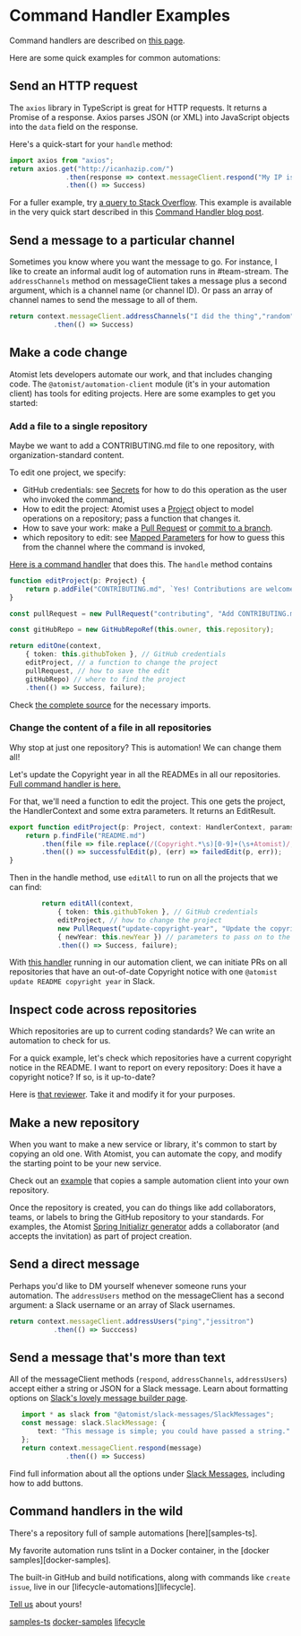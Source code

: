 # Command Handler Examples

Command handlers are described on [this page](commands.md).

Here are some quick examples for common automations:

## Send an HTTP request

The `axios` library in TypeScript is great for HTTP requests. It returns a Promise of a response.
Axios parses JSON (or XML) into JavaScript objects into the `data` field on the response.

Here's a quick-start for your `handle` method:

```typescript
import axios from "axios";
return axios.get("http://icanhazip.com/")
              .then(response => context.messageClient.respond("My IP is: " + response.data))
              .then(() => Success)
```

For a fuller example, try [a query to Stack Overflow](https://github.com/atomist-blogs/sof-command/blob/master/src/commands/SearchStackOverflow.ts).
This example is available in the very quick start described in this [Command Handler blog post](https://the-composition.com/extending-your-slack-bot-part-1-commands-aaa4dbd47933).

## Send a message to a particular channel

Sometimes you know where you want the message to go.
For instance, I like to create an informal audit log of automation runs in #team-stream.
The `addressChannels` method on messageClient takes a message plus a second argument, which is a channel name (or channel ID).
Or pass an array of channel names to send the message to all of them.

```typescript
return context.messageClient.addressChannels("I did the thing","random")
           .then(() => Success)
```

## Make a code change

Atomist lets developers automate our work, and that includes changing code.
 The `@atomist/automation-client` module (it's in your automation client) has tools for editing projects. Here are some examples to get you started:

### Add a file to a single repository

Maybe we want to add a CONTRIBUTING.md file to one repository, with organization-standard content.

To edit one project, we specify:

-  GitHub credentials: see [Secrets](commands.md#secrets) for how to do this operation as the user who invoked the command,
-  How to edit the project: Atomist uses a [Project](https://atomist.github.io/automation-client-ts/modules/_project_project_.html)
object to model operations on a repository; pass a function that changes it.
-  How to save your work: make a [Pull Request](https://atomist.github.io/automation-client-ts/classes/_operations_edit_editmodes_.pullrequest.html)
or [commit to a branch](https://atomist.github.io/automation-client-ts/interfaces/_operations_edit_editmodes_.branchcommit.html).
-  which repository to edit: see [Mapped Parameters](commands/#mapped-parameters)
for how to guess this from the channel where the command is invoked,

[Here is a command handler](https://github.com/atomist/automation-client-samples-ts/tree/master/src/commands/editor/AddContributing.ts)
that does this. The `handle` method contains

```typescript
function editProject(p: Project) {
    return p.addFile("CONTRIBUTING.md", `Yes! Contributions are welcome`)
}

const pullRequest = new PullRequest("contributing", "Add CONTRIBUTING.md");

const gitHubRepo = new GitHubRepoRef(this.owner, this.repository);

return editOne(context,
    { token: this.githubToken }, // GitHub credentials
    editProject, // a function to change the project
    pullRequest, // how to save the edit
    gitHubRepo) // where to find the project
    .then(() => Success, failure);
```

Check [the complete source](https://github.com/atomist/automation-client-samples-ts/tree/master/src/commands/editor/AddContributing.ts) for the necessary imports.

### Change the content of a file in all repositories

Why stop at just one repository? This is automation! We can change them all!

Let's update the Copyright year in all the READMEs in all our repositories. [Full command handler is here.](https://github.com/atomist/automation-client-samples-ts/tree/master/src/commands/editor/UpdateCopyright.ts)

For that, we'll need a function to edit the project. This one gets the project, the HandlerContext and some extra parameters.
It returns an EditResult.

```typescript
export function editProject(p: Project, context: HandlerContext, params: { newYear: string }): Promise<EditResult> {
    return p.findFile("README.md")
        .then(file => file.replace(/(Copyright.*\s)[0-9]+(\s+Atomist)/, `$1${params.newYear}$2`))
        .then(() => successfulEdit(p), (err) => failedEdit(p, err));
}
```

Then in the handle method, use `editAll` to run on all the projects that we can find:

```typescript
        return editAll(context,
            { token: this.githubToken }, // GitHub credentials
            editProject, // how to change the project
            new PullRequest("update-copyright-year", "Update the copyright to " + this.newYear), // how to save the edit
            { newYear: this.newYear }) // parameters to pass on to the edit function
            .then(() => Success, failure);
```
With [this handler](https://github.com/atomist/automation-client-samples-ts/tree/master/src/commands/editor/UpdateCopyright.ts) running
in our automation client, we can initiate PRs on all repositories that have an out-of-date Copyright 
notice with one `@atomist update README copyright year` in Slack.

## Inspect code across repositories

Which repositories are up to current coding standards? We can write an automation to check for us.

For a quick example, let's check which repositories have a current copyright notice in the README. I want to report on every repository: Does it have a copyright notice? If so, is it up-to-date?

Here is [that reviewer](https://github.com/atomist/automation-client-samples-ts/tree/master/src/commands/reviewer/ReviewCopyright.ts). Take it and modify it for your purposes.

<!-- TODO: when it works (which will require some fixes to cloning), put output here -->

## Make a new repository

When you want to make a new service or library, it's common to start by copying an old one. With Atomist, 
you can automate the copy,
and modify the starting point to be your new service.

Check out an 
[example](https://github.com/atomist/automation-client-samples-ts/tree/master/src/commands/NewAutomation.ts)
that copies a sample automation client into your own repository.

Once the repository is created, you can do things like add collaborators, teams, or labels to bring the
GitHub repository to your standards. For examples, the Atomist 
[Spring Initializr generator](https://github.com/atomist/initializr-atomist/blob/master/src/commands/generator/initializr/RepoCreator.ts) 
adds a collaborator
(and accepts the invitation) as part of project creation.


## Send a direct message

Perhaps you'd like to DM yourself whenever someone runs your automation.
The `addressUsers` method on the messageClient has a second argument: a Slack username or an array of Slack usernames.

```typescript
return context.messageClient.addressUsers("ping","jessitron")
           .then(() => Succcess)
```

## Send a message that's more than text

All of the messageClient methods (`respond`, `addressChannels`, `addressUsers`) accept either a string or JSON for a Slack message.
Learn about formatting options on [Slack's lovely message builder page](https://api.slack.com/docs/messages/builder).

```typescript
   import * as slack from "@atomist/slack-messages/SlackMessages";
   const message: slack.SlackMessage: {
       text: "This message is simple; you could have passed a string."
   };
   return context.messageClient.respond(message)
              .then(() => Success)
```

Find full information about all the options under [Slack Messages](slack.md), including how to add buttons.

## Command handlers in the wild

There's a repository full of sample automations [here][samples-ts].

My favorite automation runs tslint in a Docker container, in the [docker samples][docker-samples].

The built-in GitHub and build notifications, along with commands like `create issue`, 
live in our [lifecycle-automations][lifecycle].

[Tell us](https://join.atomist.com) about yours!

[samples-ts](https://github.com/atomist/automation-client-samples-ts)
[docker-samples](https://github.com/atomist/automation-client-samples-ts-docker)
[lifecycle](https://github.com/atomist/lifecycle-automation)
